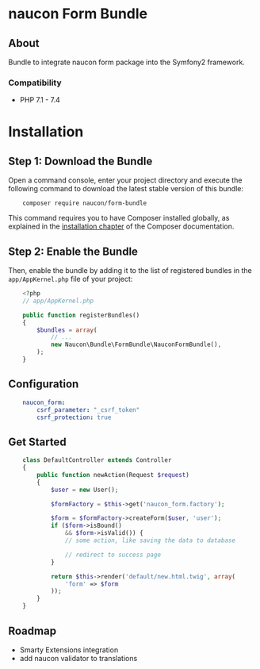 naucon Form Bundle
==================

About
-----
Bundle to integrate naucon form package into the Symfony2 framework.


### Compatibility

* PHP 7.1 - 7.4


Installation
============

Step 1: Download the Bundle
---------------------------

Open a command console, enter your project directory and execute the
following command to download the latest stable version of this bundle:

```console
    composer require naucon/form-bundle
```

This command requires you to have Composer installed globally, as explained
in the [installation chapter](https://getcomposer.org/doc/00-intro.md)
of the Composer documentation.


Step 2: Enable the Bundle
-------------------------

Then, enable the bundle by adding it to the list of registered bundles
in the `app/AppKernel.php` file of your project:

```php
    <?php
    // app/AppKernel.php

    public function registerBundles()
    {
        $bundles = array(
            // ...
            new Naucon\Bundle\FormBundle\NauconFormBundle(),
        );
    }
```

Configuration
-------------

```yml
    naucon_form:
        csrf_parameter: "_csrf_token"
        csrf_protection: true
```

Get Started
-----------

```php
    class DefaultController extends Controller
    {
        public function newAction(Request $request)
        {
            $user = new User();

            $formFactory = $this->get('naucon_form.factory');

            $form = $formFactory->createForm($user, 'user');
            if ($form->isBound()
                && $form->isValid()) {
                // some action, like saving the data to database

                // redirect to success page
            }

            return $this->render('default/new.html.twig', array(
                'form' => $form
            ));
        }
    }
```

Roadmap
-------

* Smarty Extensions integration
* add naucon validator to translations
